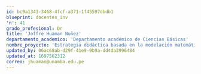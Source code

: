 ```yaml
---
id: bc9a1343-3468-4fcf-a371-1f45597dbdb1
blueprint: docentes_inv
'n': 41
grado_profesional: Dr
title: 'Joffre Huaman Nuñez'
departamento_academico: 'Departamento académico de Ciencias Básicas'
nombre_proyecto: 'Estrategia didáctica basada en la modelación matemática y desarrollo del pensamiento variacional en estudiantes de Ingeniería de la región Apurímac año 2019'
updated_by: 06ac68ab-d29f-41e9-9b9a-dd4da3996484
updated_at: 1697562312
correo: jhuaman@unamba.edu.pe
---
```

